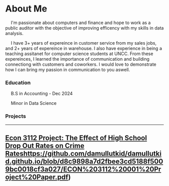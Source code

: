 # About Me
&emsp; I'm passionate about computers and finance and hope to work as a public auditor with the objective of improving efficency with my skills in data analysis. 

&emsp; I have 3+ years of expereince in customer service from my sales jobs, and 2+ years of expereince in warehouse. I also have experience in being a teaching assitanet for computer science students at UNCC. From these expereinces, I learned the importance of communication and building connectiong with customers and coworkers. I would love to demonstrate how I can bring my passion in communication to you aswell. 

### Education
&emsp; B.S in Accounting - Dec 2024
  
&emsp; Minor in Data Science

### Projects

---
[Econ 3112 Project: The Effect of High School Drop Out Rates on Crime Rates](https://github.com/damullutkid/damullutkid.github.io/blob/d8c9898a7d2fbee3cd5188f5009bc0018cf3a027/ECON%203112%20001%20Project%20Paper.pdf)https://github.com/damullutkid/damullutkid.github.io/blob/d8c9898a7d2fbee3cd5188f5009bc0018cf3a027/ECON%203112%20001%20Project%20Paper.pdf)
---


